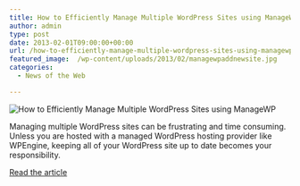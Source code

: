 ```yaml
---
title: How to Efficiently Manage Multiple WordPress Sites using ManageWP
author: admin
type: post
date: 2013-02-01T09:00:00+00:00
url: /how-to-efficiently-manage-multiple-wordpress-sites-using-managewp/
featured_image:  /wp-content/uploads/2013/02/managewpaddnewsite.jpg
categories:
  - News of the Web

---
```

<img src="https://i0.wp.com/cdn2.wpbeginner.com/wp-content/uploads/2013/01/managewpaddnewsite.jpg?w=700" alt="How to Efficiently Manage Multiple WordPress Sites using ManageWP" data-recalc-dims="1" />

Managing multiple WordPress sites can be frustrating and time consuming. Unless you are hosted with a managed WordPress hosting provider like WPEngine, keeping all of your WordPress site up to date becomes your responsibility.

<a href="http://www.wpbeginner.com/plugins/how-to-efficiently-manage-multiple-wordpress-sites-using-managewp/" title="How to Efficiently Manage Multiple WordPress Sites using ManageWP" target="_blank">Read the article</a>